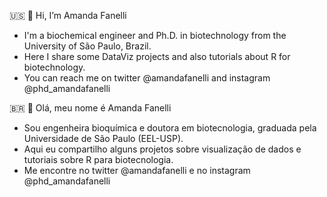 :us: 👋 Hi, I’m Amanda Fanelli
- I'm a biochemical engineer and Ph.D. in biotechnology from the University of São Paulo, Brazil. 
- Here I share some DataViz projects and also tutorials about R for biotechnology.
- You can reach me on twitter @amandafanelli and instagram @phd_amandafanelli

:brazil: 👋 Olá, meu nome é Amanda Fanelli
- Sou engenheira bioquímica e doutora em biotecnologia, graduada pela Universidade de São Paulo (EEL-USP).
- Aqui eu compartilho alguns projetos sobre visualização de dados e tutoriais sobre R para biotecnologia.
- Me encontre no twitter @amandafanelli e no instagram @phd_amandafanelli

<!---
afs77/afs77 is a ✨ special ✨ repository because its `README.md` (this file) appears on your GitHub profile.
You can click the Preview link to take a look at your changes.
--->
